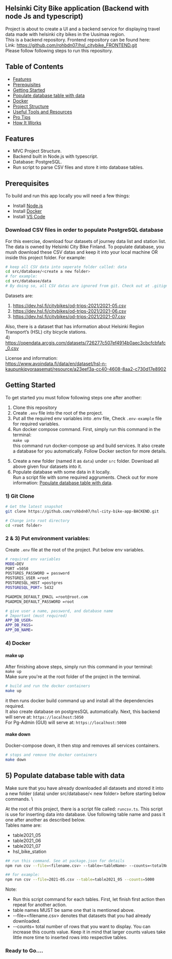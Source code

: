 ## Helsinki City Bike application (Backend with node Js and typescript)

Project is about to create a UI and a backend service for displaying travel data made with helsinki city bikes in the Uusimaa region. \
This is a backend repository. Frontend repository can be found here: \
Link: https://github.com/rohbdn07/hsl_citybike_FRONTEND.git \
Please follow following steps to run this repository.

## Table of Contents

-   [Features](#features)
-   [Prerequisites](#prerequisites)
-   [Getting Started](#getting-started)
-   [Populate database table with data](#populate-database-table-with-data)
-   [Docker](#docker)
-   [Project Structure](#project-structure)
-   [Useful Tools and Resources](#useful-tools-and-resources)
-   [Pro Tips](#pro-tips)
-   [How It Works](#how-it-works-mini-guides)

## Features

-   MVC Project Structure.
-   Backend built in Node.js with typescript.
-   Database: PostgreSQL.
-   Run script to parse CSV files and store it into database tables.

## Prerequisites

To build and run this app locally you will need a few things:

-   Install [Node.js](https://nodejs.org/en/)
-   Install [Docker](https://www.docker.com/get-started/)
-   Install [VS Code](https://code.visualstudio.com/)

### Download CSV files in order to populate PostgreSQL database

For this exercise, download four datasets of journey data list and station list. The data is owned by Helsinki City Bike Finland. To populate database, you mush download these CSV datas and keep it into your local machine OR inside this project folder. For example:

```bash
# keep all CSV data into seperate folder called: data
cd src/database/<create a new folder>
# for example:
cd src/database/data
# By doing so, all CSV datas are ignored from git. Check out at .gitignore file
```

Datasets are:

1. https://dev.hsl.fi/citybikes/od-trips-2021/2021-05.csv
2. https://dev.hsl.fi/citybikes/od-trips-2021/2021-06.csv
3. https://dev.hsl.fi/citybikes/od-trips-2021/2021-07.csv

Also, there is a dataset that has information about Helsinki Region Transport’s (HSL) city bicycle stations. \
4) https://opendata.arcgis.com/datasets/726277c507ef4914b0aec3cbcfcbfafc_0.csv

License and information: \
 https://www.avoindata.fi/data/en/dataset/hsl-n-kaupunkipyoraasemat/resource/a23eef3a-cc40-4608-8aa2-c730d17e8902

## Getting Started

To get started you must follow following steps one after another:

1. Clone this repository
2. Create `.env` file into the root of the project.
3. Put all the required env variables into .env file, Check `.env-example` file for required variables.
4. Run docker compose command. First, simply run this command in the terminal:  
   `make up` \
   this command run docker-compose up and build services. It also create a database for you automatically. Follow Docker section for more details.

5) Create a new folder (named it as `data`) under `src` folder. Download all above given four datasets into it.
6) Populate database with some data in it locally. \
   Run a script file with some required aggruments. Check out for more information: [Populate database table with data](#populate-database-table-with-data).

### 1) Git Clone

```bash
# Get the latest snapshot
git clone https://github.com/rohbdn07/hsl-city-bike-app-BACKEND.git

# Change into root directory
cd <root folder>
```

### 2 & 3) Put environment variables:

Create `.env` file at the root of the project. Put below env variables.

```bash
# required env variables
MODE=DEV
PORT =5050
POSTGRES_PASSWORD = password
POSTGRES_USER =root
POSTGRESQL_HOST =postgres
POSTGRESQL_PORT= 5432

PGADMIN_DEFAULT_EMAIL =root@root.com
PGADMIN_DEFAULT_PASSWORD =root

# give user a name, password, and database name
# Important (must required)
APP_DB_USER=
APP_DB_PASS=
APP_DB_NAME=
```

### 4) Docker

#### make up

After finishing above steps, simply run this command in your terminal: \
 `make up` \
 Make sure you're at the root folder of the project in the terminal.

```bash
# build and run the docker containers
make up
```

it then runs docker build command up and install all the dependencies required. \
It also create database on postgresSQL automatically.
Next, this backend will serve at: `https://localhost:5050` \
For Pg-Admin (GUI) will serve at: `https://localhost:5000`

#### make down

Docker-compose down, it then stop and removes all services containers.

```bash
# stops and remove the docker containers
make down
```

## 5) Populate database table with data

Make sure that you have already downloaded all datasets and stored it into a new folder (data) under src/database/< new folder> before starting below commands. \

At the root of this project, there is a script file called: `runcsv.ts`. This script is use for inserting data into database. Use following table name and pass it one after another as described below. \
Tables name are:

-   table2021_05
-   table2021_06
-   table2021_07
-   hsl_bike_station

```bash
## run this command. See at package.json for details
npm run csv --file=<filename.csv> --table=<tableName> --counts=<totalNumberOfRowsYouWantToDisplay>

## for example:
npm run csv --file=2021-05.csv --table=table2021_05 --counts=5000
```

Note:

-   Run this script command for each tables. First, let finish first action then repeat for another action.
-   table names MUST be same one that is mentioned above.
-   --file=<filename.csv> denotes that datasets that you had already downloaded.
-   --counts= total number of rows that you want to display. You can increase this counts value. Keep it in mind that larger counts values take little more time to inserted rows into respective tables.

### Ready to Go....
